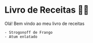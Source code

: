 # Livro de Receitas :man_cook:

Olá! Bem vindo ao meu livro de receitas

	- Strogonoff de Frango
	- Atum enlatado

